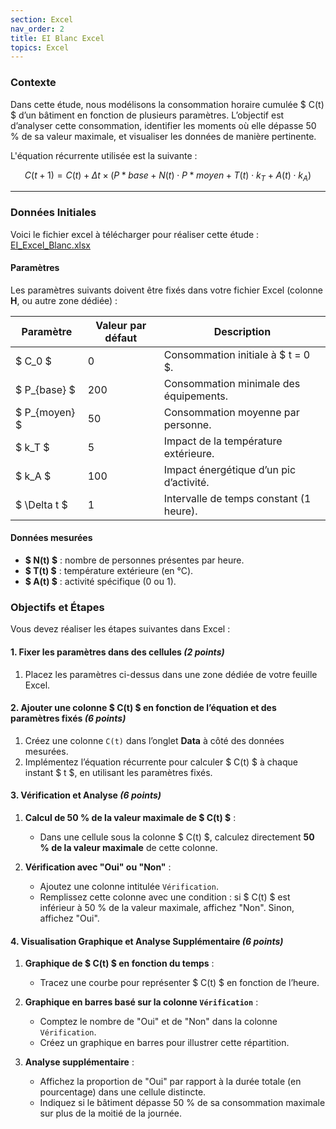 ```yaml
---
section: Excel
nav_order: 2
title: EI Blanc Excel
topics: Excel
---
```


<link rel="stylesheet" href="https://cdn.jsdelivr.net/npm/katex/dist/katex.min.css">
<script defer src="https://cdn.jsdelivr.net/npm/katex/dist/katex.min.js"></script>
<script defer src="https://cdn.jsdelivr.net/npm/katex/dist/contrib/auto-render.min.js"
    onload="renderMathInElement(document.body);"></script>


### **Contexte**

Dans cette étude, nous modélisons la consommation horaire cumulée $ C(t) $ d’un bâtiment en fonction de plusieurs paramètres. L’objectif est d’analyser cette consommation, identifier les moments où elle dépasse 50 % de sa valeur maximale, et visualiser les données de manière pertinente.

L'équation récurrente utilisée est la suivante :

$$
C(t+1) = C(t) + \Delta t \times \left(P*{base} + N(t) \cdot P*{moyen} + T(t) \cdot k_T + A(t) \cdot k_A \right)
$$

---

### **Données Initiales**

Voici le fichier excel à télécharger pour réaliser cette étude : [EI_Excel_Blanc.xlsx](EIBlancExcel.xlsx)

#### **Paramètres**

Les paramètres suivants doivent être fixés dans votre fichier Excel (colonne **H**, ou autre zone dédiée) :

| **Paramètre**    | **Valeur par défaut** | **Description**                         |
| ---------------- | --------------------- | --------------------------------------- |
| $ C_0 $        | 0                     | Consommation initiale à $ t = 0 $.    |
| $ P\_{base} $  | 200                   | Consommation minimale des équipements.  |
| $ P\_{moyen} $ | 50                    | Consommation moyenne par personne.      |
| $ k_T $        | 5                     | Impact de la température extérieure.    |
| $ k_A $        | 100                   | Impact énergétique d’un pic d’activité. |
| $ \Delta t $   | 1                     | Intervalle de temps constant (1 heure). |

#### **Données mesurées**

- **$ N(t) $** : nombre de personnes présentes par heure.
- **$ T(t) $** : température extérieure (en °C).
- **$ A(t) $** : activité spécifique (0 ou 1).


### **Objectifs et Étapes**

Vous devez réaliser les étapes suivantes dans Excel :


#### **1. Fixer les paramètres dans des cellules** _(2 points)_

1. Placez les paramètres ci-dessus dans une zone dédiée de votre feuille Excel.


#### **2. Ajouter une colonne $ C(t) $ en fonction de l’équation et des paramètres fixés** _(6 points)_

1. Créez une colonne `C(t)` dans l’onglet **Data** à côté des données mesurées.
2. Implémentez l’équation récurrente pour calculer $ C(t) $ à chaque instant $ t $, en utilisant les paramètres fixés.


#### **3. Vérification et Analyse** _(6 points)_

1. **Calcul de 50 % de la valeur maximale de $ C(t) $** :

   - Dans une cellule sous la colonne $ C(t) $, calculez directement **50 % de la valeur maximale** de cette colonne.

2. **Vérification avec "Oui" ou "Non"** :
   - Ajoutez une colonne intitulée `Vérification`.
   - Remplissez cette colonne avec une condition : si $ C(t) $ est inférieur à 50 % de la valeur maximale, affichez "Non". Sinon, affichez "Oui".

#### **4. Visualisation Graphique et Analyse Supplémentaire** _(6 points)_

1. **Graphique de $ C(t) $ en fonction du temps** :

   - Tracez une courbe pour représenter $ C(t) $ en fonction de l’heure.

2. **Graphique en barres basé sur la colonne `Vérification`** :

   - Comptez le nombre de "Oui" et de "Non" dans la colonne `Vérification`.
   - Créez un graphique en barres pour illustrer cette répartition.

3. **Analyse supplémentaire** :
   - Affichez la proportion de "Oui" par rapport à la durée totale (en pourcentage) dans une cellule distincte.
   - Indiquez si le bâtiment dépasse 50 % de sa consommation maximale sur plus de la moitié de la journée.
